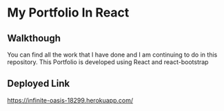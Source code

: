 # My Portfolio In React

## Walkthough
You can find all the work that I have done and I am continuing to do in this repository.
This Portfolio is developed using React and react-bootstrap

## Deployed Link
https://infinite-oasis-18299.herokuapp.com/


